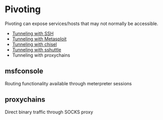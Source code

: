 # Pivoting
Pivoting can expose services/hosts that may not normally be accessible.
- [Tunneling with SSH](https://github.com/toneillcodes/cybersecurity-notes/blob/main/pivoting/ssh-tunneling.md)
- [Tunneling with Metasploit](https://github.com/toneillcodes/cybersecurity-notes/blob/main/pivoting/metasploit-tunneling.md)
- [Tunneling with chisel](https://github.com/toneillcodes/cybersecurity-notes/blob/main/pivoting/chisel-tunneling.md)
- [Tunneling with sshuttle](https://github.com/toneillcodes/cybersecurity-notes/blob/main/pivoting/sshuttle-tunneling.md)
- Tunneling with proxychains

## msfconsole
Routing functionality available through meterpreter sessions

## proxychains
Direct binary traffic through SOCKS proxy
